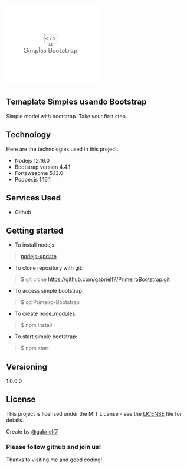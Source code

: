 ![Logo of the project](https://github.com/gabrielf7/PrimeiroBootstrap/blob/master/Simples-Bootstrap-Design.png)

## Temaplate Simples usando Bootstrap

Simple model with bootstrap. Take your first step.


## Technology 

Here are the technologies used in this project.

* Nodejs 12.16.0
* Bootstrap version  4.4.1
* Fortawesome 5.13.0
* Popper.js 1.16.1


## Services Used

* Github



## Getting started

* To install nodejs:
>    [nodejs-update](https://nodejs.org/en/download/)
* To clone repository with git:
>    $ git clone https://github.com/gabrielf7/PrimeiroBootstrap.git
* To access simple bootstrap:
>    $ cd Primeiro-Bootstrap
* To create node_modules:
>    $ npm install
* To start simple bootstrap:
>    $ npm start


## Versioning

1.0.0.0


## License

This project is licensed under the MIT License - see the [LICENSE](https://github.com/gabrielf7/PrimeiroBootstrap/blob/master/LICENSE) file for details.

Create by [@gabrielf7](https://github.com/gabrielf7)

### Please follow github and join us!
Thanks to visiting me and good coding!

